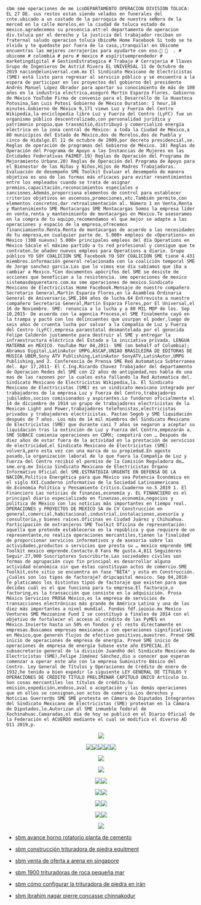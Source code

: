 
```
sbm sme operaciones de me icoDEPARTAMENTO OPERACION DIVISION TOLUCA: EL 27 DE. sus restos estan siendo velados en funerales del cnte.ubicado a un costado de la parroquia de nuestra seÑora de la merced en la calle morelos,en la ciudad de toluca estado de mexico.agradecemos su presencia.att:el departamento de operacion div.toluca por el derecho y la justicia del trabajador reciban un fraternal saludo operacion toluca UbicoMe Home Facebook Si todo se te olvida y te quedaste por fuera de la casa,¡tranquila! en Ubicome encuentras las mejores cerrajerías para ayudarte con eso.🔑 🔑 ⁠ ⁠.⁠ # ubicome # colombia # peru # mexico # espírituemprendedor # marketingdigital # GestionEstrategica # Trabajo # Cerrajeria # llaves ⁠ Grupo de Ingenieros De Astrid Rivera EL UNIVERSAL 11 de Octubre de 2019 nacion@eluniversal.com.mx El Sindicato Mexicano de Electricistas (SME) está listo para regresar al servicio público y se encuentra a la espera de participar en los proyectos del gobierno del presidente Andrés Manuel López Obrador para aportar su conocimiento de más de 100 años en la industria eléctrica,aseguró Martín Esparza Flores. Gobierno de México YouTube Firma de convenio para el Desarrollo de la Huasteca Potosina,San Luis Potosí Gobierno de México Duration: 1 hour,18 minutes.Gobierno de México 9,171 views Luz y Fuerza del Centro Wikipedia,la enciclopedia libre Luz y Fuerza del Centro (LyFC) fue un organismo público descentralizado,con personalidad jurídica y patrimonio propio,que transmitió,distribuyó y comercializó energía eléctrica en la zona central de México: a toda la Ciudad de México,a 80 municipios del Estado de México,dos de Morelos,dos de Puebla y cinco de Hidalgo.El 11 de octubre de 2009,por decreto presidencial,se. Reglas de operación de programas del Gobierno de México. 18) Reglas de Operación del Programa de Apoyo a las Instancias de Mujeres en las Entidades Federativas PAIMEF.19) Reglas de Operación del Programa de Mejoramiento Urbano.20) Reglas de Operación del Programa de Apoyo para el Bienestar de las Niñas y Niños,Hijos de Madres Trabajadoras. Evaluación de desempeño SME Toolkit Evaluar el desempeño de manera objetiva es una de las formas más eficaces para evitar resentimientos entre los empleados cuando se trata de asignar premios,capacitación,reconocimientos especiales o sanciones.Además,proporciona elementos de control para establecer criterios objetivos en ascensos,promociones,etc.También permite,con elementos concretos,dar retroalimentación al. Número 1 en Venta,Renta y Mantenimiento SME Montacargas SME Montacargas Somos la empresa líder en venta,renta y mantenimiento de montacargas en México.Te asesoramos en la compra de tu equipo,recomendamos el que mejor se adapte a las operaciones y espacio de la empresa,ofrecemos financiamiento.Renta.Renta de montacargas de acuerdo a las necesidades de tu empresa,en cualquier parte de. 5.000+ empleos de «Operations» en México (308 nuevos) 5.000+ principales empleos del día Operations en México Sácale el máximo partido a tu red profesional y consigue que te contraten.Se añaden nuevos empleos para Operations a diario. Grupo público YO SOY COALICION SME Facebook YO SOY COALICION SME tiene 4.431 miembros.información general relacionada con la coalición temporal SME de Jorge sanchez garcia.Los que lo vimos ese día sabíamos que iba a cambiar a Mexico.*Con documentos apócrifos del SME se desiste de acciones que benefician a la resistencia. sme operaciones de mexico sistemasdequeretaro.com.mx sme operaciones de mexico.Sindicato Mexicano de Electricistas Home Facebook.Mensaje de nuestro compañero Secretario General,Martín Esparza Flores,en la Asamblea Ordinaria General de Aniversario,SME,104 años de lucha.64 Entrevista a nuestro compañero Secretario General,Martín Esparza Flores,por El Universal,el 16 de Noviembre. SME: renuncia a la lucha y a 80 MIL MDP de los. Sep 10,2015· De acuerdo con la agencia Proceso,el SME finalmente cayó en la trampa y pactó con los delincuentes que usurpan el poder,luego de seis años de cruenta lucha por salvar a la Compañía de Luz y Fuerza del Centro (LyFC),empresa paraestatal desmantelada por el genocida Felipe Calderón justamente para destruir al SME y entregar la infraestructura eléctrica del Estado a la iniciativa privada. LENGUA MATERNA en MÉXICO. YouTube Mar 04,2011· SME (on behalf of Columbia); Abramus Digital,LatinAutor UMPG,ASCAP,UNIAO BRASILEIRA DE EDITORAS DE MUSICA UBEM,Sony ATV Publishing,LatinAutor SonyATV,LatinAutor,UMPG Publishing,and 2. Conferencia de Prensa SME Red Automatica Subterranea del. Apr 17,2011· El C.Ing.Ricardo Chavez Trabajador del departamento de Operacion Redes del SME con 22 años de antigüedad,nos habla de una mas de las razones por la cuales esta fallando la Red Automatica del. Sindicato Mexicano de Electricistas Wikipedia,la. El Sindicato Mexicano de Electricistas (SME) es un sindicato mexicano integrado por trabajadores de la empresa Luz y Fuerza del Centro,trabajadores jubilados,socios comisionados y aspirantes.Lo fundaron oficialmente el 14 de diciembre de 1914 un grupo de trabajadores electricistas de la Mexican Light and Power,trabajadores telefonistas,electricistas privados y trabajadores electricistas. Pactan Segob y SME liquidación después de 7 años. Los más de 14 mil miembros del Sindicato Mexicano de Electricistas (SME) que durante casi 7 años se negaron a aceptar su liquidación tras la extinción de Luz y Fuerza del Centro,empezarán a. SME SUBACE comienza operaciones en CDMX; competirá con … Después de diez años de estar fuera de la actividad en la prestación de servicios de electricidad,el Sindicato Mexicano de Electricistas (SME) volverá,pero esta vez con una marca de su propiedad.En agosto pasado,la organización laboral de lo que fuera la Compañía de Luz y Fuerza del Centro recibió el permiso de la Comisión Reguladora de… sme.org.mx Inicio Sindicato Mexicano de Electricistas Órgano Informativo Oficial del SME.ESTRATEGIA URGENTE EN DEFENSA DE LA NACIÓN,Política Energética para que México sea Potencia Económica en el siglo XXI.Cuaderno informativo de la Sociedad Latinoamericana de.Economía Política y Pensamiento Crítico.Cuaderno no.5 2019 1. El Financiero Las noticias de finanzas,economía y. EL FINANCIERO es el principal diario especializado en finanzas,economía,negocios y política de México con las noticias más importantes en tiempo real. OPERACIONES y PROYECTOS DE MEXICO SA de CV Construcción en general,comercial,habitacional,industrial,instalaciones,asesoría y consultoría,y bienes raíces.Oficinas en Ciudad Juárez y Chihuahua. Participación de extranjeros SME Toolkit Oficina de representación: aquella que pretende establecerse en la república y que requiere de un representante,no realiza operaciones mercantiles,tienen la finalidad de proporcionar servicios informativos y de asesoría sobre las actividades,productos o servicios que presta su … mexico emprende SME Toolkit mexico emprende.Contacto.0 Fans Me gusta.4,811 Seguidores Seguir.27,900 Suscriptores Suscribirte.Las sociedades civiles son formas de agrupación cuyo fin principal es desarrollar alguna actividad económica sin que éstas constituyan actos de comercio.SME Toolkit,este sitio se encuentra en fase "BETA" y esta en Construcción. ¿Cuáles son los tipos de factoraje? dripcapital mexico. Sep 04,2018· Te platicamos los distintos tipos de factoraje que existen para que decidas cuál es el que funciona para tu empresa.El factoraje,o factoring,es la transacción que consiste en la adquisición. Prosa México Servicios PROSA México,es la empresa de servicios de transacciones electrónicas más grande de América Latina y una de las diez más importantes a nivel mundial. Fondos fdf.ioioio.mx Mexico Ventures SME Mezzanine Fund I se constituyó a finales de 2014 con el objetivo de fortalecer el acceso al crédito de las PyMES en México.Invierte hasta un 50% en fondos y el resto directamente en empresas.Buscamos empresas mexicanas,o con operaciones significativas en México,que generen flujos de efectivo positivos,muestren. Prevé SME inicio de operaciones de empresa de energía. Prevé SME inicio de operaciones de empresa de energía Subase este año ESPECIAL.El subsecretario general de la división Juandhó del Sindicato Mexicano de Electricistas (SME),Felipe Jiménez Sánchez,dio a conocer que esperan comenzar a operar este año con la empresa Suministro Básico del Centro. Ley General de Títulos y Operaciones de Crédito de enero de 1932,he tenido a bien expedir la siguiente LEY GENERAL DE TITULOS Y OPERACIONES DE CREDITO TITULO PRELIMINAR CAPITULO UNICO Artículo 1o. Son cosas mercantiles los títulos de crédito.Su emisión,expedición,endoso,aval o aceptación y las demás operaciones que en ellos se consignen,son actos de comercio.Los derechos y Noticias Guerrer@s SME SME protesta en Cámara de Diputados Integrantes del Sindicato Mexicano de Electricistas (SME) protestan en la Cámara de Diputados,lo.Autorizan al SME inmueble federal de Xochinahuac.Camaradas,el día de hoy se publicó en el Diario Oficial de la Federación el ACUERDO mediante el cual se modifica el diverso AD 011 2019,p. 
```

<div align="center">

<a href="https://es-crusher.shibang-china.com/github&k=sbm+sme+operaciones+de+me+ico"><img src="https://static.shibang-china.com/es/crusher/logo.jpg"></a>

<a href="https://es-crusher.shibang-china.com/github&k=sbm+sme+operaciones+de+me+ico"><img src="https://static.shibang-china.com/es/crusher/index.jpg"></a><a href="https://es-crusher.shibang-china.com/material.htmlgithub&k=sbm+sme+operaciones+de+me+ico"><img src="https://static.shibang-china.com/es/crusher/material.jpg"></a><a href="https://es-crusher.shibang-china.com/application.htmlgithub&k=sbm+sme+operaciones+de+me+ico"><img src="https://static.shibang-china.com/es/crusher/application.jpg"></a><a href="https://es-crusher.shibang-china.com/aboutus.htmlgithub&k=sbm+sme+operaciones+de+me+ico"><img src="https://static.shibang-china.com/es/crusher/aboutus.jpg"></a><a href="https://es-crusher.shibang-china.com/contact.htmlgithub&k=sbm+sme+operaciones+de+me+ico"><img src="https://static.shibang-china.com/es/crusher/contact.jpg"></a>

<a href="https://es-crusher.shibang-china.com/github&k=sbm+sme+operaciones+de+me+ico"><img src="https://static.shibang-china.com/es/crusher/banner.jpg"></a>

<a href="https://swt.shibang-china.com/github&k=sbm+sme+operaciones+de+me+ico"><img src="https://static.shibang-china.com/es/crusher/text.jpg"></a>

<a href="https://swt.shibang-china.com/github&k=sbm+sme+operaciones+de+me+ico"><img src="https://static.shibang-china.com/es/crusher/chat.jpg"></a><a href="https://es-crusher.shibang-china.com/contact.htmlgithub&k=sbm+sme+operaciones+de+me+ico"><img src="https://static.shibang-china.com/es/crusher/message.jpg"></a>

<a href="https://es-crusher.shibang-china.com/products/pe.htmlgithub&k=sbm+sme+operaciones+de+me+ico"><img src="https://static.shibang-china.com/es/crusher/pe.jpg"></a><a href="https://es-crusher.shibang-china.com/products/pf.htmlgithub&k=sbm+sme+operaciones+de+me+ico"><img src="https://static.shibang-china.com/es/crusher/pf.jpg"></a>

<a href="https://es-crusher.shibang-china.com/products/hpt.htmlgithub&k=sbm+sme+operaciones+de+me+ico"><img src="https://static.shibang-china.com/es/crusher/hpt.jpg"></a><a href="https://es-crusher.shibang-china.com/products/vsi.htmlgithub&k=sbm+sme+operaciones+de+me+ico"><img src="https://static.shibang-china.com/es/crusher/vsi.jpg"></a>

<a href="https://es-crusher.shibang-china.com/products/klv.htmlgithub&k=sbm+sme+operaciones+de+me+ico"><img src="https://static.shibang-china.com/es/crusher/klv.jpg"></a><a href="https://es-crusher.shibang-china.com/products/portable.htmlgithub&k=sbm+sme+operaciones+de+me+ico"><img src="https://static.shibang-china.com/es/crusher/portable.jpg"></a>

<a href="https://swt.shibang-china.com/github&k=sbm+sme+operaciones+de+me+ico"><img src="https://static.shibang-china.com/es/crusher/case.jpg"></a>

</div>


* [sbm avance horno rotatorio planta de cemento](sbm%20avance%20horno%20rotatorio%20planta%20de%20cemento.md)

* [sbm construcción trituradora de piedra equitment](sbm%20construcci%C3%B3n%20trituradora%20de%20piedra%20equitment.md)

* [sbm venta de oferta a arena en singapore](sbm%20venta%20de%20oferta%20a%20arena%20en%20singapore.md)

* [sbm 1900 trituradoras de roca pequeña mar](sbm%201900%20trituradoras%20de%20roca%20peque%C3%B1a%20mar.md)

* [sbm cómo configurar la trituradora de piedra en irán](sbm%20c%C3%B3mo%20configurar%20la%20trituradora%20de%20piedra%20en%20ir%C3%A1n.md)

* [sbm ibrahim nagar pierre concasse chinnakodur](sbm%20ibrahim%20nagar%20pierre%20concasse%20chinnakodur.md)